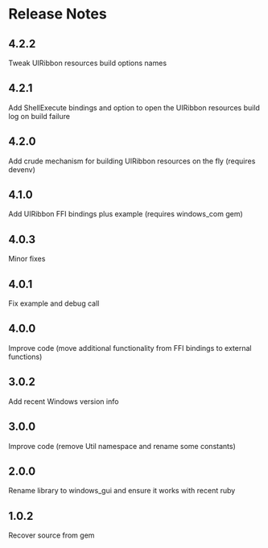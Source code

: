 # Release Notes

## 4.2.2

Tweak UIRibbon resources build options names

## 4.2.1

Add ShellExecute bindings and option to open the UIRibbon resources build log on build failure

## 4.2.0

Add crude mechanism for building UIRibbon resources on the fly (requires devenv)

## 4.1.0

Add UIRibbon FFI bindings plus example (requires windows_com gem)

## 4.0.3

Minor fixes

## 4.0.1

Fix example and debug call

## 4.0.0

Improve code (move additional functionality from FFI bindings to external functions)

## 3.0.2

Add recent Windows version info

## 3.0.0

Improve code (remove Util namespace and rename some constants)

## 2.0.0

Rename library to windows_gui and ensure it works with recent ruby

## 1.0.2

Recover source from gem
